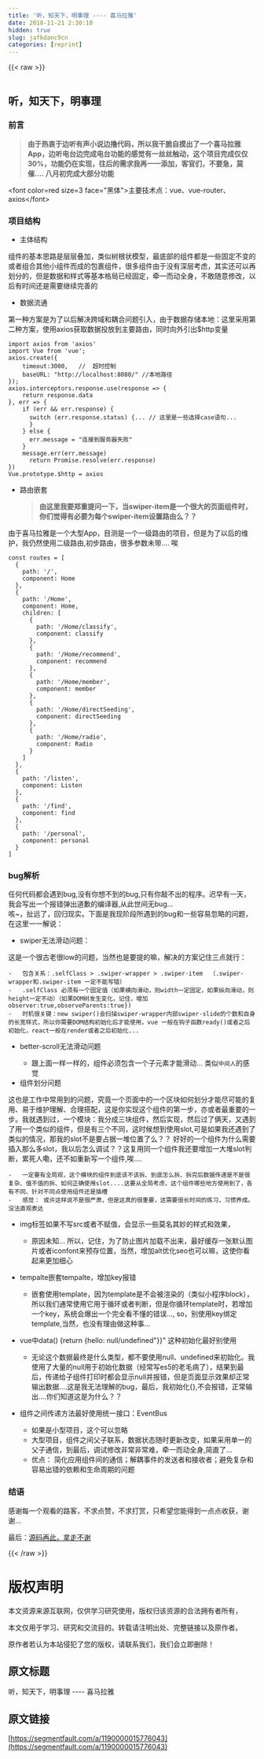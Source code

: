 ```yaml
---
title: '听，知天下，明事理 ---- 喜马拉雅' 
date: 2018-11-21 2:30:10
hidden: true
slug: jafkdanc9cn
categories: [reprint]
---
```


{{< raw >}}
<p><span class="img-wrap"><img data-src="/img/remote/1460000015776046?w=533&amp;h=300" src="https://static.alili.tech/img/remote/1460000015776046?w=533&amp;h=300" alt="" title="" style="cursor:pointer;display:inline"></span></p><h2 id="articleHeader0">&#x542C;&#xFF0C;&#x77E5;&#x5929;&#x4E0B;&#xFF0C;&#x660E;&#x4E8B;&#x7406;</h2><h3 id="articleHeader1">&#x524D;&#x8A00;</h3><blockquote><strong>&#x7531;&#x4E8E;&#x70ED;&#x8877;&#x4E8E;&#x8FB9;&#x542C;&#x6709;&#x58F0;&#x5C0F;&#x8BF4;&#x8FB9;&#x64B8;&#x4EE3;&#x7801;&#xFF0C;&#x6240;&#x4EE5;&#x6211;&#x5E72;&#x8106;&#x81EA;&#x6478;&#x51FA;&#x4E86;&#x4E00;&#x4E2A;&#x559C;&#x9A6C;&#x62C9;&#x96C5;App&#xFF0C;&#x8FB9;&#x542C;&#x7535;&#x53F0;&#x8FB9;&#x5B8C;&#x6210;&#x7535;&#x53F0;&#x529F;&#x80FD;&#x7684;&#x611F;&#x89C9;&#x6709;&#x4E00;&#x4E1D;&#x4E1D;&#x89E6;&#x52A8;&#xFF0C;&#x8FD9;&#x4E2A;&#x9879;&#x76EE;&#x5B8C;&#x6210;&#x4EC5;&#x4EC5;30%&#xFF0C;&#x529F;&#x80FD;&#x4ECD;&#x5728;&#x5B9E;&#x73B0;&#xFF0C;&#x5F80;&#x540E;&#x7684;&#x9700;&#x6C42;&#x6211;&#x518D;&#x4E00;&#x4E00;&#x6DFB;&#x52A0;&#xFF0C;&#x5BA2;&#x5B98;&#x4EEC;&#xFF0C;&#x4E0D;&#x8981;&#x6025;&#xFF0C;&#x83AB;&#x50AC;.... &#x516B;&#x6708;&#x521D;&#x5B8C;&#x6210;&#x5927;&#x90E8;&#x5206;&#x529F;&#x80FD;</strong></blockquote><p>&lt;font color=red size=3 face=&quot;&#x9ED1;&#x4F53;&quot;&gt;&#x4E3B;&#x8981;&#x6280;&#x672F;&#x70B9;&#xFF1A;vue&#x3001;vue-router&#x3001;axios&lt;/font&gt;</p><h3 id="articleHeader2">&#x9879;&#x76EE;&#x7ED3;&#x6784;</h3><ul><li>&#x4E3B;&#x4F53;&#x7ED3;&#x6784;</li></ul><p><span class="img-wrap"><img data-src="/img/remote/1460000015776047?w=1147&amp;h=756" src="https://static.alili.tech/img/remote/1460000015776047?w=1147&amp;h=756" alt="" title="" style="cursor:pointer;display:inline"></span><br>&#x7EC4;&#x4EF6;&#x7684;&#x57FA;&#x672C;&#x601D;&#x8DEF;&#x662F;&#x5C42;&#x5C42;&#x53E0;&#x52A0;&#xFF0C;&#x7C7B;&#x4F3C;&#x6811;&#x6839;&#x72B6;&#x6A21;&#x578B;&#xFF0C;&#x6700;&#x5E95;&#x90E8;&#x7684;&#x7EC4;&#x4EF6;&#x90FD;&#x662F;&#x4E00;&#x4E9B;&#x56FA;&#x5B9A;&#x4E0D;&#x53D8;&#x7684;&#x6216;&#x8005;&#x7EC4;&#x5408;&#x5176;&#x4ED6;&#x5C0F;&#x7EC4;&#x4EF6;&#x800C;&#x6210;&#x7684;&#x5305;&#x88F9;&#x7EC4;&#x4EF6;&#xFF0C;&#x5F88;&#x591A;&#x7EC4;&#x4EF6;&#x7531;&#x4E8E;&#x6CA1;&#x6709;&#x6DF1;&#x5C42;&#x8003;&#x8651;&#xFF0C;&#x5176;&#x5B9E;&#x8FD8;&#x53EF;&#x4EE5;&#x518D;&#x5212;&#x5206;&#x7684;&#xFF0C;&#x4F46;&#x662F;&#x6570;&#x636E;&#x548C;&#x6837;&#x5F0F;&#x7B49;&#x57FA;&#x672C;&#x683C;&#x5C40;&#x5DF2;&#x7ECF;&#x56FA;&#x5B9A;&#xFF0C;&#x7275;&#x4E00;&#x800C;&#x52A8;&#x5168;&#x8EAB;&#xFF0C;&#x4E0D;&#x6562;&#x968F;&#x610F;&#x4FEE;&#x6539;&#xFF0C;&#x4EE5;&#x540E;&#x6709;&#x65F6;&#x95F4;&#x8FD8;&#x662F;&#x9700;&#x8981;&#x7EE7;&#x7EED;&#x5B8C;&#x5584;&#x7684;</p><ul><li>&#x6570;&#x636E;&#x6D41;&#x901A;</li></ul><p><span class="img-wrap"><img data-src="/img/remote/1460000015776048?w=757&amp;h=367" src="https://static.alili.tech/img/remote/1460000015776048?w=757&amp;h=367" alt="" title="" style="cursor:pointer;display:inline"></span><br>&#x7B2C;&#x4E00;&#x79CD;&#x65B9;&#x6848;&#x662F;&#x4E3A;&#x4E86;&#x4EE5;&#x540E;&#x89E3;&#x51B3;&#x8DE8;&#x57DF;&#x548C;&#x8026;&#x5408;&#x95EE;&#x9898;&#x5F15;&#x5165;&#xFF0C;&#x7531;&#x4E8E;&#x6570;&#x636E;&#x5B58;&#x50A8;&#x672C;&#x5730;&#xFF1A;&#x8FD9;&#x91CC;&#x91C7;&#x7528;&#x7B2C;&#x4E8C;&#x79CD;&#x65B9;&#x6848;&#xFF0C;&#x4F7F;&#x7528;axios&#x83B7;&#x53D6;&#x6570;&#x636E;&#x6295;&#x653E;&#x5230;&#x4E3B;&#x8981;&#x8DEF;&#x7531;&#xFF0C;&#x540C;&#x65F6;&#x5411;&#x5916;&#x5F15;&#x51FA;$http&#x53D8;&#x91CF;</p><div class="widget-codetool" style="display:none"><div class="widget-codetool--inner"><span class="selectCode code-tool" data-toggle="tooltip" data-placement="top" title="" data-original-title="&#x5168;&#x9009;"></span> <span type="button" class="copyCode code-tool" data-toggle="tooltip" data-placement="top" data-clipboard-text="import axios from &apos;axios&apos;
import Vue from &apos;vue&apos;;
axios.create({
    timeout:3000,   //  &#x8D85;&#x65F6;&#x63A7;&#x5236;
    baseURL: &quot;http://localhost:8080/&quot; //&#x672C;&#x5730;&#x8DEF;&#x5F84;
});
axios.interceptors.response.use(response =&gt; {
    return response.data
}, err =&gt; {
    if (err &amp;&amp; err.response) {
      switch (err.response.status) {... // &#x8FD9;&#x91CC;&#x662F;&#x4E00;&#x4E9B;&#x9009;&#x62E9;case&#x8BED;&#x53E5;...
      }
    } else {
      err.message = &quot;&#x8FDE;&#x63A5;&#x5230;&#x670D;&#x52A1;&#x5668;&#x5931;&#x8D25;&quot;
    }
    message.err(err.message)
      return Promise.resolve(err.response)
})
Vue.prototype.$http = axios" title="" data-original-title="&#x590D;&#x5236;"></span> <span type="button" class="saveToNote code-tool" data-toggle="tooltip" data-placement="top" title="" data-original-title="&#x653E;&#x8FDB;&#x7B14;&#x8BB0;"></span></div></div><pre class="hljs typescript"><code><span class="hljs-keyword">import</span> axios <span class="hljs-keyword">from</span> <span class="hljs-string">&apos;axios&apos;</span>
<span class="hljs-keyword">import</span> Vue <span class="hljs-keyword">from</span> <span class="hljs-string">&apos;vue&apos;</span>;
axios.create({
    timeout:<span class="hljs-number">3000</span>,   <span class="hljs-comment">//  &#x8D85;&#x65F6;&#x63A7;&#x5236;</span>
    baseURL: <span class="hljs-string">&quot;http://localhost:8080/&quot;</span> <span class="hljs-comment">//&#x672C;&#x5730;&#x8DEF;&#x5F84;</span>
});
axios.interceptors.response.use(<span class="hljs-function"><span class="hljs-params">response</span> =&gt;</span> {
    <span class="hljs-keyword">return</span> response.data
}, <span class="hljs-function"><span class="hljs-params">err</span> =&gt;</span> {
    <span class="hljs-keyword">if</span> (err &amp;&amp; err.response) {
      <span class="hljs-keyword">switch</span> (err.response.status) {... <span class="hljs-comment">// &#x8FD9;&#x91CC;&#x662F;&#x4E00;&#x4E9B;&#x9009;&#x62E9;case&#x8BED;&#x53E5;...</span>
      }
    } <span class="hljs-keyword">else</span> {
      err.message = <span class="hljs-string">&quot;&#x8FDE;&#x63A5;&#x5230;&#x670D;&#x52A1;&#x5668;&#x5931;&#x8D25;&quot;</span>
    }
    message.err(err.message)
      <span class="hljs-keyword">return</span> <span class="hljs-built_in">Promise</span>.resolve(err.response)
})
Vue.prototype.$http = axios</code></pre><ul><li><p>&#x8DEF;&#x7531;&#x5D4C;&#x5957;</p><blockquote><strong>&#x7531;&#x8FD9;&#x91CC;&#x6211;&#x8981;&#x90D1;&#x91CD;&#x63D0;&#x95EE;&#x4E00;&#x4E0B;&#xFF0C;&#x5F53;swiper-item&#x662F;&#x4E00;&#x4E2A;&#x5F88;&#x5927;&#x7684;&#x9875;&#x9762;&#x7EC4;&#x4EF6;&#x65F6;&#xFF0C;&#x4F60;&#x4EEC;&#x89C9;&#x5F97;&#x6709;&#x5FC5;&#x8981;&#x4E3A;&#x6BCF;&#x4E2A;swiper-item&#x8BBE;&#x7F6E;&#x8DEF;&#x7531;&#x4E48;&#xFF1F;&#xFF1F;</strong></blockquote></li></ul><p>&#x7531;&#x4E8E;&#x559C;&#x9A6C;&#x62C9;&#x96C5;&#x662F;&#x4E00;&#x4E2A;&#x5927;&#x578B;App&#xFF0C;&#x76EE;&#x6D4B;&#x662F;&#x4E00;&#x4E2A;&#x4E00;&#x7EA7;&#x8DEF;&#x7531;&#x7684;&#x9879;&#x76EE;&#xFF0C;&#x4F46;&#x662F;&#x4E3A;&#x4E86;&#x4EE5;&#x540E;&#x7684;&#x7EF4;&#x62A4;&#xFF0C;&#x6211;&#x4ECD;&#x7136;&#x4F7F;&#x7528;&#x4E8C;&#x7EA7;&#x8DEF;&#x7531;,&#x521D;&#x6B65;&#x8DEF;&#x7531;&#xFF0C;&#x5F88;&#x591A;&#x53C2;&#x6570;&#x672A;&#x5E26;.... &#x5509;</p><div class="widget-codetool" style="display:none"><div class="widget-codetool--inner"><span class="selectCode code-tool" data-toggle="tooltip" data-placement="top" title="" data-original-title="&#x5168;&#x9009;"></span> <span type="button" class="copyCode code-tool" data-toggle="tooltip" data-placement="top" data-clipboard-text="const routes = [
  {
    path: &apos;/&apos;,
    component: Home
  },
  {
    path: &apos;/Home&apos;,
    component: Home,
    children: [
      {
        path: &apos;/Home/classify&apos;,
        component: classify
      },
      {
        path: &apos;/Home/recommend&apos;,
        component: recommend
      },
      {
        path: &apos;/Home/member&apos;,
        component: member
      },
      {
        path: &apos;/Home/directSeeding&apos;,
        component: directSeeding
      },
      {
        path: &apos;/Home/radio&apos;,
        component: Radio
      }
    ]
  },
  {
    path: &apos;/listen&apos;,
    component: Listen
  },
  {
    path: &apos;/find&apos;,
    component: find
  },
  {
    path: &apos;/personal&apos;,
    component: personal
  }
]" title="" data-original-title="&#x590D;&#x5236;"></span> <span type="button" class="saveToNote code-tool" data-toggle="tooltip" data-placement="top" title="" data-original-title="&#x653E;&#x8FDB;&#x7B14;&#x8BB0;"></span></div></div><pre class="hljs yaml"><code><span class="hljs-string">const</span> <span class="hljs-string">routes</span> <span class="hljs-string">=</span> <span class="hljs-string">[</span>
  <span class="hljs-string">{</span>
<span class="hljs-attr">    path:</span> <span class="hljs-string">&apos;/&apos;</span><span class="hljs-string">,</span>
<span class="hljs-attr">    component:</span> <span class="hljs-string">Home</span>
  <span class="hljs-string">},</span>
  <span class="hljs-string">{</span>
<span class="hljs-attr">    path:</span> <span class="hljs-string">&apos;/Home&apos;</span><span class="hljs-string">,</span>
<span class="hljs-attr">    component:</span> <span class="hljs-string">Home,</span>
<span class="hljs-attr">    children:</span> <span class="hljs-string">[</span>
      <span class="hljs-string">{</span>
<span class="hljs-attr">        path:</span> <span class="hljs-string">&apos;/Home/classify&apos;</span><span class="hljs-string">,</span>
<span class="hljs-attr">        component:</span> <span class="hljs-string">classify</span>
      <span class="hljs-string">},</span>
      <span class="hljs-string">{</span>
<span class="hljs-attr">        path:</span> <span class="hljs-string">&apos;/Home/recommend&apos;</span><span class="hljs-string">,</span>
<span class="hljs-attr">        component:</span> <span class="hljs-string">recommend</span>
      <span class="hljs-string">},</span>
      <span class="hljs-string">{</span>
<span class="hljs-attr">        path:</span> <span class="hljs-string">&apos;/Home/member&apos;</span><span class="hljs-string">,</span>
<span class="hljs-attr">        component:</span> <span class="hljs-string">member</span>
      <span class="hljs-string">},</span>
      <span class="hljs-string">{</span>
<span class="hljs-attr">        path:</span> <span class="hljs-string">&apos;/Home/directSeeding&apos;</span><span class="hljs-string">,</span>
<span class="hljs-attr">        component:</span> <span class="hljs-string">directSeeding</span>
      <span class="hljs-string">},</span>
      <span class="hljs-string">{</span>
<span class="hljs-attr">        path:</span> <span class="hljs-string">&apos;/Home/radio&apos;</span><span class="hljs-string">,</span>
<span class="hljs-attr">        component:</span> <span class="hljs-string">Radio</span>
      <span class="hljs-string">}</span>
    <span class="hljs-string">]</span>
  <span class="hljs-string">},</span>
  <span class="hljs-string">{</span>
<span class="hljs-attr">    path:</span> <span class="hljs-string">&apos;/listen&apos;</span><span class="hljs-string">,</span>
<span class="hljs-attr">    component:</span> <span class="hljs-string">Listen</span>
  <span class="hljs-string">},</span>
  <span class="hljs-string">{</span>
<span class="hljs-attr">    path:</span> <span class="hljs-string">&apos;/find&apos;</span><span class="hljs-string">,</span>
<span class="hljs-attr">    component:</span> <span class="hljs-string">find</span>
  <span class="hljs-string">},</span>
  <span class="hljs-string">{</span>
<span class="hljs-attr">    path:</span> <span class="hljs-string">&apos;/personal&apos;</span><span class="hljs-string">,</span>
<span class="hljs-attr">    component:</span> <span class="hljs-string">personal</span>
  <span class="hljs-string">}</span>
<span class="hljs-string">]</span></code></pre><h3 id="articleHeader3">bug&#x89E3;&#x6790;</h3><p>&#x4EFB;&#x4F55;&#x4EE3;&#x7801;&#x90FD;&#x4F1A;&#x9047;&#x5230;bug,&#x6CA1;&#x6709;&#x4F60;&#x60F3;&#x4E0D;&#x5230;&#x7684;bug,&#x53EA;&#x6709;&#x4F60;&#x6572;&#x4E0D;&#x51FA;&#x7684;&#x7A0B;&#x5E8F;&#x3002;&#x8FDF;&#x65E9;&#x6709;&#x4E00;&#x5929;&#xFF0C;&#x6211;&#x4F1A;&#x5199;&#x51FA;&#x4E00;&#x4E2A;&#x62A5;&#x9519;&#x5F39;&#x51FA;&#x9053;&#x6B49;&#x7684;&#x7F16;&#x8BD1;&#x5668;,&#x4ECE;&#x6B64;&#x4E16;&#x95F4;&#x65E0;bug...<br>&#x54B3;~&#xFF0C;&#x626F;&#x8FDC;&#x4E86;&#xFF0C;&#x56DE;&#x5F52;&#x73B0;&#x5B9E;&#x3002;&#x4E0B;&#x9762;&#x662F;&#x6211;&#x73B0;&#x9636;&#x6BB5;&#x6240;&#x9047;&#x5230;&#x7684;bug&#x548C;&#x4E00;&#x4E9B;&#x5BB9;&#x6613;&#x5FFD;&#x7565;&#x7684;&#x95EE;&#x9898;&#xFF0C;&#x5728;&#x8FD9;&#x91CC;&#x4E00;&#x4E00;&#x89E3;&#x8BF4;&#xFF1A;</p><ul><li>swiper&#x65E0;&#x6CD5;&#x6ED1;&#x52A8;&#x95EE;&#x9898;&#xFF1A;</li></ul><p>&#x8FD9;&#x662F;&#x4E00;&#x4E2A;&#x5F88;&#x53E4;&#x8001;&#x5F88;low&#x7684;&#x95EE;&#x9898;&#xFF0C;&#x5F53;&#x7136;&#x4E5F;&#x662F;&#x8981;&#x63D0;&#x7684;&#x561B;&#xFF0C;&#x89E3;&#x51B3;&#x7684;&#x65B9;&#x6848;&#x8BB0;&#x4F4F;&#x4E09;&#x70B9;&#x5C31;&#x884C;&#xFF1A;</p><div class="widget-codetool" style="display:none"><div class="widget-codetool--inner"><span class="selectCode code-tool" data-toggle="tooltip" data-placement="top" title="" data-original-title="&#x5168;&#x9009;"></span> <span type="button" class="copyCode code-tool" data-toggle="tooltip" data-placement="top" data-clipboard-text="-   &#x5305;&#x542B;&#x5173;&#x7CFB;&#xFF1A;.selfClass &gt; .swiper-wrapper &gt; .swiper-item  &#xFF08;.swiper-wrapper&#x548C;.swiper-item &#x4E00;&#x5B9A;&#x4E0D;&#x80FD;&#x5199;&#x9519;&#xFF09;
-   .selfClass &#x5FC5;&#x987B;&#x6709;&#x4E00;&#x4E2A;&#x56FA;&#x5B9A;&#x503C;&#xFF08;&#x5982;&#x679C;&#x6A2A;&#x5411;&#x6ED1;&#x52A8;&#xFF0C;&#x5219;width&#x4E00;&#x5B9A;&#x56FA;&#x5B9A;&#xFF0C;&#x5982;&#x679C;&#x7EB5;&#x5411;&#x6ED1;&#x52A8;&#xFF0C;&#x5219;height&#x4E00;&#x5B9A;&#x4E0D;&#x52A8;&#xFF09;&#xFF08;&#x5982;&#x679C;DOM&#x6811;&#x53D1;&#x751F;&#x53D8;&#x5316;&#xFF0C;&#x8BB0;&#x4F4F;&#xFF0C;&#x589E;&#x52A0;observer:true,observeParents:true})
-   &#x65F6;&#x673A;&#x5F88;&#x5173;&#x952E;&#xFF1A;new swiper()&#x4F1A;&#x626B;&#x63CF;swiper-wrapper&#x5185;&#x90E8;swiper-slide&#x7684;&#x4E2A;&#x6570;&#x548C;&#x81EA;&#x8EAB;&#x7684;&#x957F;&#x5BBD;&#x6837;&#x5F0F;&#xFF0C;&#x6240;&#x4EE5;&#x4F60;&#x9700;&#x8981;DOM&#x7ED3;&#x6784;&#x521D;&#x59CB;&#x5316;&#x540E;&#x624D;&#x80FD;&#x4F7F;&#x7528;&#xFF0C;vue &#x4E00;&#x822C;&#x5728;&#x94A9;&#x5B50;&#x51FD;&#x6570;ready()&#x6216;&#x8005;&#x4E4B;&#x540E;&#x521D;&#x59CB;&#x5316;&#xFF0C;react&#x4E00;&#x822C;&#x5728;render&#x6216;&#x8005;&#x4E4B;&#x540E;&#x521D;&#x59CB;&#x5316;..." title="" data-original-title="&#x590D;&#x5236;"></span> <span type="button" class="saveToNote code-tool" data-toggle="tooltip" data-placement="top" title="" data-original-title="&#x653E;&#x8FDB;&#x7B14;&#x8BB0;"></span></div></div><pre class="hljs stylus"><code>-   &#x5305;&#x542B;&#x5173;&#x7CFB;&#xFF1A;<span class="hljs-selector-class">.selfClass</span> &gt; <span class="hljs-selector-class">.swiper-wrapper</span> &gt; <span class="hljs-selector-class">.swiper-item</span>  &#xFF08;.swiper-wrapper&#x548C;<span class="hljs-selector-class">.swiper-item</span> &#x4E00;&#x5B9A;&#x4E0D;&#x80FD;&#x5199;&#x9519;&#xFF09;
-   <span class="hljs-selector-class">.selfClass</span> &#x5FC5;&#x987B;&#x6709;&#x4E00;&#x4E2A;&#x56FA;&#x5B9A;&#x503C;&#xFF08;&#x5982;&#x679C;&#x6A2A;&#x5411;&#x6ED1;&#x52A8;&#xFF0C;&#x5219;<span class="hljs-attribute">width</span>&#x4E00;&#x5B9A;&#x56FA;&#x5B9A;&#xFF0C;&#x5982;&#x679C;&#x7EB5;&#x5411;&#x6ED1;&#x52A8;&#xFF0C;&#x5219;height&#x4E00;&#x5B9A;&#x4E0D;&#x52A8;&#xFF09;&#xFF08;&#x5982;&#x679C;DOM&#x6811;&#x53D1;&#x751F;&#x53D8;&#x5316;&#xFF0C;&#x8BB0;&#x4F4F;&#xFF0C;&#x589E;&#x52A0;observer:true,observeParents:true})
-   &#x65F6;&#x673A;&#x5F88;&#x5173;&#x952E;&#xFF1A;new swiper()&#x4F1A;&#x626B;&#x63CF;swiper-wrapper&#x5185;&#x90E8;swiper-slide&#x7684;&#x4E2A;&#x6570;&#x548C;&#x81EA;&#x8EAB;&#x7684;&#x957F;&#x5BBD;&#x6837;&#x5F0F;&#xFF0C;&#x6240;&#x4EE5;&#x4F60;&#x9700;&#x8981;DOM&#x7ED3;&#x6784;&#x521D;&#x59CB;&#x5316;&#x540E;&#x624D;&#x80FD;&#x4F7F;&#x7528;&#xFF0C;vue &#x4E00;&#x822C;&#x5728;&#x94A9;&#x5B50;&#x51FD;&#x6570;ready()&#x6216;&#x8005;&#x4E4B;&#x540E;&#x521D;&#x59CB;&#x5316;&#xFF0C;react&#x4E00;&#x822C;&#x5728;render&#x6216;&#x8005;&#x4E4B;&#x540E;&#x521D;&#x59CB;&#x5316;...</code></pre><ul><li><p>better-scroll&#x65E0;&#x6CD5;&#x6ED1;&#x52A8;&#x95EE;&#x9898;</p><ul><li>&#x8DDF;&#x4E0A;&#x9762;&#x4E00;&#x6837;&#x4E00;&#x6837;&#x7684;&#xFF0C;&#x7EC4;&#x4EF6;&#x5FC5;&#x987B;&#x5305;&#x542B;&#x4E00;&#x4E2A;&#x5B50;&#x5143;&#x7D20;&#x624D;&#x80FD;&#x6ED1;&#x52A8;... &#x7C7B;&#x4F3C;<code>&#x4E2D;&#x95F4;&#x4EBA;</code>&#x7684;&#x611F;&#x89C9;</li></ul></li><li>&#x7EC4;&#x4EF6;&#x5212;&#x5206;&#x95EE;&#x9898;</li></ul><p>&#x8FD9;&#x4E5F;&#x662F;&#x5DE5;&#x4F5C;&#x4E2D;&#x5E38;&#x7528;&#x5230;&#x7684;&#x95EE;&#x9898;&#xFF0C;&#x7A76;&#x7ADF;&#x4E00;&#x4E2A;&#x9875;&#x9762;&#x4E2D;&#x7684;&#x4E00;&#x4E2A;&#x533A;&#x5757;&#x5982;&#x4F55;&#x5212;&#x5206;&#x624D;&#x80FD;&#x5C3D;&#x53EF;&#x80FD;&#x7684;&#x590D;&#x7528;&#x3001;&#x6613;&#x4E8E;&#x7EF4;&#x62A4;&#x7406;&#x89E3;&#x3001;&#x5408;&#x7406;&#x642D;&#x914D;&#xFF0C;&#x8FD9;&#x662F;&#x4F60;&#x5B9E;&#x73B0;&#x8FD9;&#x4E2A;&#x7EC4;&#x4EF6;&#x7684;&#x7B2C;&#x4E00;&#x6B65;&#xFF0C;&#x4EA6;&#x6216;&#x8005;&#x6700;&#x91CD;&#x8981;&#x7684;&#x4E00;&#x6B65;&#x3002;&#x6211;&#x5C31;&#x9047;&#x5230;&#x8FC7;&#xFF0C;&#x4E00;&#x4E2A;&#x6A21;&#x5757;&#xFF1A;&#x6211;&#x5206;&#x6210;&#x4E09;&#x5757;&#x7EC4;&#x4EF6;&#xFF0C;&#x7136;&#x540E;&#x5B9E;&#x73B0;&#xFF0C;&#x7136;&#x540E;&#x8FC7;&#x4E86;&#x4FE9;&#x5929;&#xFF0C;&#x53C8;&#x9047;&#x5230;&#x4E86;&#x7528;&#x4E00;&#x4E2A;&#x7C7B;&#x4F3C;&#x7684;&#x7EC4;&#x4EF6;&#xFF0C;&#x4F46;&#x662F;&#x6709;&#x4E09;&#x4E2A;&#x4E0D;&#x540C;&#xFF0C;&#x8FD9;&#x65F6;&#x5019;&#x60F3;&#x5230;&#x4F7F;&#x7528;slot,&#x53EF;&#x662F;&#x5982;&#x679C;&#x6211;&#x8FD8;&#x9047;&#x5230;&#x4E86;&#x7C7B;&#x4F3C;&#x7684;&#x60C5;&#x51B5;&#xFF0C;&#x90A3;&#x6211;&#x7684;slot&#x4E0D;&#x662F;&#x8981;&#x5360;&#x636E;&#x4E00;&#x5806;&#x4F4D;&#x7F6E;&#x4E86;&#x4E48;&#xFF1F;&#xFF1F; &#x597D;&#x597D;&#x7684;&#x4E00;&#x4E2A;&#x7EC4;&#x4EF6;&#x4E3A;&#x4EC0;&#x4E48;&#x9700;&#x8981;&#x63D2;&#x5165;&#x90A3;&#x4E48;&#x591A;slot&#xFF0C;&#x6211;&#x4EE5;&#x540E;&#x600E;&#x4E48;&#x8C03;&#x8BD5;&#xFF1F;&#xFF1F;&#x8FD9;&#x590D;&#x7528;&#x540C;&#x4E00;&#x4E2A;&#x7EC4;&#x4EF6;&#x6211;&#x8FD8;&#x8981;&#x589E;&#x52A0;&#x4E00;&#x5927;&#x5806;slot&#x5224;&#x65AD;&#xFF0C;&#x7D2F;&#x6B7B;&#x4EBA;&#x561E;&#xFF0C;&#x8FD8;&#x4E0D;&#x5982;&#x91CD;&#x65B0;&#x5199;&#x4E00;&#x4E2A;&#x7EC4;&#x4EF6;,&#x5509;....</p><div class="widget-codetool" style="display:none"><div class="widget-codetool--inner"><span class="selectCode code-tool" data-toggle="tooltip" data-placement="top" title="" data-original-title="&#x5168;&#x9009;"></span> <span type="button" class="copyCode code-tool" data-toggle="tooltip" data-placement="top" data-clipboard-text="-   &#x4E00;&#x5B9A;&#x8981;&#x6709;&#x5168;&#x5C40;&#x89C2;&#xFF0C;&#x8FD9;&#x4E2A;&#x6A21;&#x5757;&#x7684;&#x7EC4;&#x4EF6;&#x5230;&#x5E95;&#x8BE5;&#x4E0D;&#x8BE5;&#x62C6;&#x3001;&#x5230;&#x5E95;&#x600E;&#x4E48;&#x62C6;&#x3001;&#x62C6;&#x5B8C;&#x540E;&#x6570;&#x636E;&#x4F20;&#x9012;&#x662F;&#x4E0D;&#x662F;&#x5F88;&#x590D;&#x6742;&#x3001;&#x503C;&#x4E0D;&#x503C;&#x7684;&#x62C6;&#x3001;&#x5982;&#x4F55;&#x6B63;&#x786E;&#x4F7F;&#x7528;slot....&#x8FD9;&#x8981;&#x4ECE;&#x5168;&#x5C40;&#x8003;&#x8651;&#xFF0C;&#x8FD9;&#x4E2A;&#x7EC4;&#x4EF6;&#x54EA;&#x4E9B;&#x5730;&#x65B9;&#x4F7F;&#x7528;&#x5230;&#x4E86;&#xFF0C;&#x5404;&#x6709;&#x4E0D;&#x540C;&#x3001;&#x9488;&#x5BF9;&#x4E0D;&#x540C;&#x70B9;&#x4F7F;&#x7528;&#x7EC4;&#x4EF6;&#x8FD8;&#x662F;&#x63D2;&#x69FD;
-   &#x611F;&#x89C9;&#xFF1A; &#x6216;&#x8BB8;&#x8FD9;&#x6837;&#x8BF4;&#x4E0D;&#x662F;&#x5F88;&#x4E25;&#x8083;&#xFF0C;&#x4F46;&#x662F;&#x8FD9;&#x771F;&#x7684;&#x5F88;&#x91CD;&#x8981;&#xFF0C;&#x8FD9;&#x9700;&#x8981;&#x5F88;&#x957F;&#x65F6;&#x95F4;&#x7684;&#x7EC3;&#x4E60;&#xFF0C;&#x4E60;&#x60EF;&#x517B;&#x6210;&#x3002;&#x6CA1;&#x6CD5;&#x76F4;&#x89C2;&#x8868;&#x8FBE;" title="" data-original-title="&#x590D;&#x5236;"></span> <span type="button" class="saveToNote code-tool" data-toggle="tooltip" data-placement="top" title="" data-original-title="&#x653E;&#x8FDB;&#x7B14;&#x8BB0;"></span></div></div><pre class="hljs haml"><code>-<span class="ruby">   &#x4E00;&#x5B9A;&#x8981;&#x6709;&#x5168;&#x5C40;&#x89C2;&#xFF0C;&#x8FD9;&#x4E2A;&#x6A21;&#x5757;&#x7684;&#x7EC4;&#x4EF6;&#x5230;&#x5E95;&#x8BE5;&#x4E0D;&#x8BE5;&#x62C6;&#x3001;&#x5230;&#x5E95;&#x600E;&#x4E48;&#x62C6;&#x3001;&#x62C6;&#x5B8C;&#x540E;&#x6570;&#x636E;&#x4F20;&#x9012;&#x662F;&#x4E0D;&#x662F;&#x5F88;&#x590D;&#x6742;&#x3001;&#x503C;&#x4E0D;&#x503C;&#x7684;&#x62C6;&#x3001;&#x5982;&#x4F55;&#x6B63;&#x786E;&#x4F7F;&#x7528;slot....&#x8FD9;&#x8981;&#x4ECE;&#x5168;&#x5C40;&#x8003;&#x8651;&#xFF0C;&#x8FD9;&#x4E2A;&#x7EC4;&#x4EF6;&#x54EA;&#x4E9B;&#x5730;&#x65B9;&#x4F7F;&#x7528;&#x5230;&#x4E86;&#xFF0C;&#x5404;&#x6709;&#x4E0D;&#x540C;&#x3001;&#x9488;&#x5BF9;&#x4E0D;&#x540C;&#x70B9;&#x4F7F;&#x7528;&#x7EC4;&#x4EF6;&#x8FD8;&#x662F;&#x63D2;&#x69FD;
</span>-<span class="ruby">   &#x611F;&#x89C9;&#xFF1A; &#x6216;&#x8BB8;&#x8FD9;&#x6837;&#x8BF4;&#x4E0D;&#x662F;&#x5F88;&#x4E25;&#x8083;&#xFF0C;&#x4F46;&#x662F;&#x8FD9;&#x771F;&#x7684;&#x5F88;&#x91CD;&#x8981;&#xFF0C;&#x8FD9;&#x9700;&#x8981;&#x5F88;&#x957F;&#x65F6;&#x95F4;&#x7684;&#x7EC3;&#x4E60;&#xFF0C;&#x4E60;&#x60EF;&#x517B;&#x6210;&#x3002;&#x6CA1;&#x6CD5;&#x76F4;&#x89C2;&#x8868;&#x8FBE;</span></code></pre><ul><li><p>img&#x6807;&#x7B7E;&#x5982;&#x679C;&#x4E0D;&#x5199;src&#x6216;&#x8005;&#x4E0D;&#x8D4B;&#x503C;&#xFF0C;&#x4F1A;&#x663E;&#x793A;&#x4E00;&#x4E9B;&#x83AB;&#x540D;&#x5176;&#x5999;&#x7684;&#x6837;&#x5F0F;&#x548C;&#x6548;&#x679C;&#xFF0C;</p><ul><li>&#x539F;&#x56E0;&#x672A;&#x77E5;... &#x6240;&#x4EE5;&#xFF0C;&#x8BB0;&#x4F4F;&#xFF0C;&#x4E3A;&#x4E86;&#x9632;&#x6B62;&#x56FE;&#x7247;&#x52A0;&#x8F7D;&#x4E0D;&#x51FA;&#x6765;&#xFF0C;&#x6700;&#x597D;&#x7F13;&#x5B58;&#x4E00;&#x5F20;&#x9ED8;&#x8BA4;&#x56FE;&#x7247;&#x6216;&#x8005;iconfont&#x6765;&#x9884;&#x5B58;&#x4F4D;&#x7F6E;&#xFF0C;&#x5F53;&#x7136;&#xFF0C;&#x589E;&#x52A0;alt&#x4F18;&#x5316;seo&#x4E5F;&#x53EF;&#x4EE5;&#x561B;&#xFF0C;&#x8FD9;&#x4F7F;&#x4F60;&#x770B;&#x8D77;&#x6765;&#x66F4;&#x52A0;&#x7EC6;&#x5FC3;</li></ul></li><li><p>tempalte&#x5D4C;&#x5957;tempalte&#xFF0C;&#x589E;&#x52A0;key&#x62A5;&#x9519;</p><ul><li>&#x5D4C;&#x5957;&#x4F7F;&#x7528;template&#xFF0C;&#x56E0;&#x4E3A;template&#x662F;&#x4E0D;&#x4F1A;&#x88AB;&#x6E32;&#x67D3;&#x7684;&#xFF08;&#x7C7B;&#x4F3C;&#x5C0F;&#x7A0B;&#x5E8F;block&#xFF09;&#xFF0C;&#x6240;&#x4EE5;&#x6211;&#x4EEC;&#x901A;&#x5E38;&#x4F7F;&#x7528;&#x5B83;&#x7528;&#x4E8E;&#x5FAA;&#x73AF;&#x6216;&#x8005;&#x5224;&#x65AD;&#xFF0C;&#x4F46;&#x662F;&#x4F60;&#x5FAA;&#x73AF;template&#x65F6;&#xFF0C;&#x82E5;&#x589E;&#x52A0;&#x4E00;&#x4E2A;key&#xFF0C;&#x7CFB;&#x7EDF;&#x4F1A;&#x7206;&#x51FA;&#x4E00;&#x4E2A;&#x5B8C;&#x5168;&#x770B;&#x4E0D;&#x61C2;&#x7684;&#x9519;&#x8BEF;..., so&#xFF0C;&#x522B;&#x4F7F;&#x7528;key&#x7ED1;&#x5B9A;template,&#x5F53;&#x7136;&#xFF0C;&#x4E5F;&#x6CA1;&#x6709;&#x7406;&#x7531;&#x505A;&#x8FD9;&#x79CD;&#x4E8B;...</li></ul></li><li><p>vue&#x4E2D;data() {return {hello: null/undefined"}}" &#x8FD9;&#x79CD;&#x521D;&#x59CB;&#x5316;&#x6700;&#x597D;&#x522B;&#x4F7F;&#x7528;</p><ul><li>&#x65E0;&#x8BBA;&#x8FD9;&#x4E2A;&#x6570;&#x636E;&#x6700;&#x7EC8;&#x662F;&#x4EC0;&#x4E48;&#x7C7B;&#x578B;&#xFF0C;&#x90FD;&#x4E0D;&#x8981;&#x4F7F;&#x7528;null&#x3001;undefined&#x6765;&#x521D;&#x59CB;&#x5316;&#x3002;&#x6211;&#x4F7F;&#x7528;&#x4E86;&#x5927;&#x91CF;&#x7684;null&#x7528;&#x4E8E;&#x521D;&#x59CB;&#x5316;&#x6570;&#x636E;&#xFF08;&#x7ECF;&#x5E38;&#x5199;es5&#x7684;&#x8001;&#x6BDB;&#x75C5;&#x4E86;&#xFF09;&#xFF0C;&#x7ED3;&#x679C;&#x5230;&#x6700;&#x540E;&#xFF0C;&#x4F20;&#x9012;&#x7ED9;&#x5B50;&#x7EC4;&#x4EF6;&#x6253;&#x5370;&#x65F6;&#x90FD;&#x4F1A;&#x663E;&#x793A;null&#x5E76;&#x62A5;&#x9519;&#xFF0C;&#x4F46;&#x662F;&#x9875;&#x9762;&#x663E;&#x793A;&#x6548;&#x679C;&#x5374;&#x6B63;&#x5E38;&#x8F93;&#x51FA;&#x6570;&#x636E;....&#x8FD9;&#x662F;&#x6211;&#x65E0;&#x6CD5;&#x7406;&#x89E3;&#x7684;bug&#xFF0C;&#x6700;&#x540E;&#xFF0C;&#x6211;&#x521D;&#x59CB;&#x5316;{},&#x4E0D;&#x4F1A;&#x62A5;&#x9519;&#xFF0C;&#x6B63;&#x5E38;&#x8F93;&#x51FA;....&#x4F60;&#x4EEC;&#x77E5;&#x9053;&#x8FD9;&#x662F;&#x4E3A;&#x4EC0;&#x4E48;&#xFF1F;&#xFF1F;</li></ul></li><li><p>&#x7EC4;&#x4EF6;&#x4E4B;&#x95F4;&#x4F20;&#x9012;&#x65B9;&#x6CD5;&#x6700;&#x597D;&#x4F7F;&#x7528;&#x7EDF;&#x4E00;&#x63A5;&#x53E3;&#xFF1A;EventBus</p><ul><li>&#x5982;&#x679C;&#x662F;&#x5C0F;&#x578B;&#x9879;&#x76EE;&#xFF0C;&#x8FD9;&#x4E2A;&#x53EF;&#x4EE5;&#x5FFD;&#x7565;</li><li>&#x5927;&#x578B;&#x9879;&#x76EE;&#xFF0C;&#x7EC4;&#x4EF6;&#x4E4B;&#x95F4;&#x7236;&#x5B50;&#x8054;&#x7CFB;&#xFF0C;&#x6570;&#x636E;&#x72B6;&#x6001;&#x968F;&#x65F6;&#x66F4;&#x65B0;&#x6539;&#x53D8;&#xFF0C;&#x5982;&#x679C;&#x91C7;&#x7528;&#x5355;&#x4E00;&#x7684;&#x7236;&#x5B50;&#x901A;&#x4FE1;&#xFF0C;&#x5230;&#x6700;&#x540E;&#xFF0C;&#x8C03;&#x8BD5;&#x4FEE;&#x6539;&#x975E;&#x5E38;&#x975E;&#x5E38;&#x96BE;&#xFF0C;&#x7275;&#x4E00;&#x800C;&#x52A8;&#x5168;&#x8EAB;,&#x7B80;&#x76F4;&#x4E86;...</li><li>&#x4F18;&#x70B9;&#xFF1A; &#x7B80;&#x5316;&#x5E94;&#x7528;&#x7EC4;&#x4EF6;&#x95F4;&#x7684;&#x901A;&#x4FE1;&#xFF1B;&#x89E3;&#x8026;&#x4E8B;&#x4EF6;&#x7684;&#x53D1;&#x9001;&#x8005;&#x548C;&#x63A5;&#x6536;&#x8005;&#xFF1B;&#x907F;&#x514D;&#x590D;&#x6742;&#x548C;&#x5BB9;&#x6613;&#x51FA;&#x9519;&#x7684;&#x4F9D;&#x8D56;&#x548C;&#x751F;&#x547D;&#x5468;&#x671F;&#x7684;&#x95EE;&#x9898;</li></ul></li></ul><h3 id="articleHeader4">&#x7ED3;&#x8BED;</h3><p>&#x611F;&#x8C22;&#x6BCF;&#x4E00;&#x4E2A;&#x89C2;&#x770B;&#x7684;&#x8DEF;&#x5BA2;&#xFF0C;&#x4E0D;&#x6C42;&#x70B9;&#x8D5E;&#xFF0C;&#x4E0D;&#x6C42;&#x6253;&#x8D4F;&#xFF0C;&#x53EA;&#x5E0C;&#x671B;&#x60A8;&#x80FD;&#x5F97;&#x5230;&#x4E00;&#x70B9;&#x70B9;&#x6536;&#x83B7;&#xFF0C;&#x8C22;&#x8C22;...</p><p>&#x6700;&#x540E;&#xFF1A;<a href="https://github.com/hellolittleBear/xmla" rel="nofollow noreferrer" target="_blank">&#x6E90;&#x7801;&#x518D;&#x6B64;&#xFF0C;&#x62FF;&#x8D70;&#x4E0D;&#x8C22;</a></p>
{{< /raw >}}

# 版权声明
本文资源来源互联网，仅供学习研究使用，版权归该资源的合法拥有者所有，

本文仅用于学习、研究和交流目的。转载请注明出处、完整链接以及原作者。

原作者若认为本站侵犯了您的版权，请联系我们，我们会立即删除！

## 原文标题
听，知天下，明事理 ---- 喜马拉雅

## 原文链接
[https://segmentfault.com/a/1190000015776043](https://segmentfault.com/a/1190000015776043)

